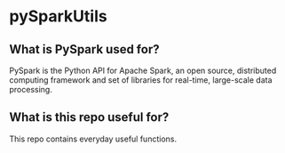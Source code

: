 # pySparkUtils
## What is PySpark used for?
PySpark is the Python API for Apache Spark, an open source, distributed computing framework and set of libraries for real-time, large-scale data processing.

## What is this repo useful for? 
This repo contains everyday useful functions.
